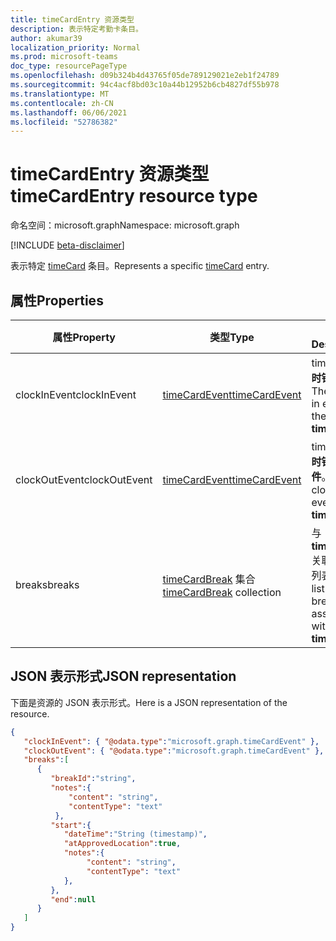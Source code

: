 ```yaml
---
title: timeCardEntry 资源类型
description: 表示特定考勤卡条目。
author: akumar39
localization_priority: Normal
ms.prod: microsoft-teams
doc_type: resourcePageType
ms.openlocfilehash: d09b324b4d43765f05de789129021e2eb1f24789
ms.sourcegitcommit: 94c4acf8bd03c10a44b12952b6cb4827df55b978
ms.translationtype: MT
ms.contentlocale: zh-CN
ms.lasthandoff: 06/06/2021
ms.locfileid: "52786382"
---
```

# <a name="timecardentry-resource-type"></a><span data-ttu-id="1aecd-103">timeCardEntry 资源类型</span><span class="sxs-lookup"><span data-stu-id="1aecd-103">timeCardEntry resource type</span></span>

<span data-ttu-id="1aecd-104">命名空间：microsoft.graph</span><span class="sxs-lookup"><span data-stu-id="1aecd-104">Namespace: microsoft.graph</span></span>

[!INCLUDE [beta-disclaimer](../../includes/beta-disclaimer.md)]

<span data-ttu-id="1aecd-105">表示特定 [timeCard](timecard.md) 条目。</span><span class="sxs-lookup"><span data-stu-id="1aecd-105">Represents a specific [timeCard](timecard.md) entry.</span></span>

## <a name="properties"></a><span data-ttu-id="1aecd-106">属性</span><span class="sxs-lookup"><span data-stu-id="1aecd-106">Properties</span></span>
|<span data-ttu-id="1aecd-107">属性</span><span class="sxs-lookup"><span data-stu-id="1aecd-107">Property</span></span>               |<span data-ttu-id="1aecd-108">类型</span><span class="sxs-lookup"><span data-stu-id="1aecd-108">Type</span></span>           |<span data-ttu-id="1aecd-109">说明</span><span class="sxs-lookup"><span data-stu-id="1aecd-109">Description</span></span>                                                                |
|-----------------------|---------------|---------------------------------------------------------------------------|
| <span data-ttu-id="1aecd-110">clockInEvent</span><span class="sxs-lookup"><span data-stu-id="1aecd-110">clockInEvent</span></span>       |[<span data-ttu-id="1aecd-111">timeCardEvent</span><span class="sxs-lookup"><span data-stu-id="1aecd-111">timeCardEvent</span></span>](timecardevent.md)    | <span data-ttu-id="1aecd-112">timeCard 的 **时钟事件**。</span><span class="sxs-lookup"><span data-stu-id="1aecd-112">The clock-in event of the **timeCard**.</span></span>|
| <span data-ttu-id="1aecd-113">clockOutEvent</span><span class="sxs-lookup"><span data-stu-id="1aecd-113">clockOutEvent</span></span>                 |[<span data-ttu-id="1aecd-114">timeCardEvent</span><span class="sxs-lookup"><span data-stu-id="1aecd-114">timeCardEvent</span></span>](timecardevent.md)  |<span data-ttu-id="1aecd-115">timeCard 的 **时钟出事件**。</span><span class="sxs-lookup"><span data-stu-id="1aecd-115">The clock-out event of the **timeCard**.</span></span> |
| <span data-ttu-id="1aecd-116">breaks</span><span class="sxs-lookup"><span data-stu-id="1aecd-116">breaks</span></span>    |<span data-ttu-id="1aecd-117">[timeCardBreak](timecardbreak.md) 集合</span><span class="sxs-lookup"><span data-stu-id="1aecd-117">[timeCardBreak](timecardbreak.md) collection</span></span>    |<span data-ttu-id="1aecd-118">与 **timeCard** 关联的中断列表。</span><span class="sxs-lookup"><span data-stu-id="1aecd-118">The list of breaks associated with the **timeCard**.</span></span>|


## <a name="json-representation"></a><span data-ttu-id="1aecd-119">JSON 表示形式</span><span class="sxs-lookup"><span data-stu-id="1aecd-119">JSON representation</span></span>

<span data-ttu-id="1aecd-120">下面是资源的 JSON 表示形式。</span><span class="sxs-lookup"><span data-stu-id="1aecd-120">Here is a JSON representation of the resource.</span></span>

<!-- {
  "blockType": "resource",
  "keyProperty": "id",
  "@odata.type": "microsoft.graph.timeCardEntry"
}-->
```json
{
   "clockInEvent": { "@odata.type":"microsoft.graph.timeCardEvent" },
   "clockOutEvent": { "@odata.type":"microsoft.graph.timeCardEvent" },
   "breaks":[
      {
         "breakId":"string",
         "notes":{
             "content": "string",
             "contentType": "text"
          },
         "start":{
            "dateTime":"String (timestamp)",
            "atApprovedLocation":true,
            "notes":{
                 "content": "string",
                 "contentType": "text"
            },
         },
         "end":null
      }
   ]
}
```


<!-- uuid: 8fcb5dbc-d5aa-4681-8e31-b001d5168d79
2015-10-25 14:57:30 UTC -->
<!--
{
  "type": "#page.annotation",
  "description": "timecardentry resource",
  "keywords": "",
  "section": "documentation",
  "tocPath": "",
  "suppressions": []
}
-->
